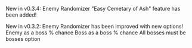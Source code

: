 New in v0.3.4:
  Enemy Randomizer "Easy Cemetary of Ash" feature has been added! 

New in v0.3.2:
  Enemy Randomizer has been improved with new options!
    Enemy as a boss % chance
    Boss as a boss % chance
    All bosses must be bosses option

